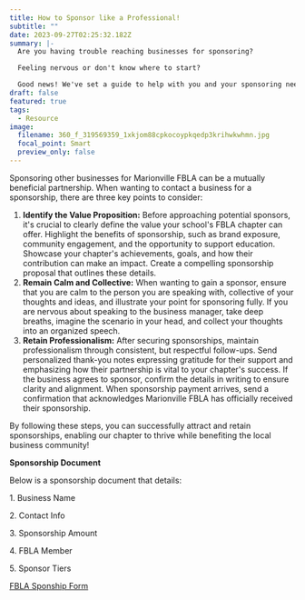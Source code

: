 ```yaml
---
title: How to Sponsor like a Professional!
subtitle: ""
date: 2023-09-27T02:25:32.182Z
summary: |-
  Are you h﻿aving trouble reaching businesses for sponsoring?

  F﻿eeling nervous or don't know where to start?

  G﻿ood news! We've set a guide to help with you and your sponsoring needs!
draft: false
featured: true
tags:
  - Resource
image:
  filename: 360_f_319569359_1xkjom88cpkocoypkqedp3krihwkwhmn.jpg
  focal_point: Smart
  preview_only: false
---
```

Sponsoring other businesses for Marionville FBLA can be a mutually beneficial partnership. When wanting to contact a business for a sponsorship, there are three key points to consider:

1. **Identify the Value Proposition:** Before approaching potential sponsors, it's crucial to clearly define the value your school's FBLA chapter can offer. Highlight the benefits of sponsorship, such as brand exposure, community engagement, and the opportunity to support education. Showcase your chapter's achievements, goals, and how their contribution can make an impact. Create a compelling sponsorship proposal that outlines these details.
2. **Remain Calm and Collective:** When wanting to gain a sponsor, ensure that you are calm to the person you are speaking with, collective of your thoughts and ideas, and illustrate your point for sponsoring fully. If you are nervous about speaking to the business manager, take deep breaths, imagine the scenario in your head, and collect your thoughts into an organized speech.
3. **Retain Professionalism:** After securing sponsorships, maintain professionalism through consistent, but respectful follow-ups. Send personalized thank-you notes expressing gratitude for their support and emphasizing how their partnership is vital to your chapter's success. If the business agrees to sponsor, confirm the details in writing to ensure clarity and alignment. When sponsorship payment arrives, send a confirmation that acknowledges Marionville FBLA has officially received their sponsorship.

By following these steps, you can successfully attract and retain sponsorships, enabling our chapter to thrive while benefiting the local business community!



**Sponsorship Document**

Be﻿low is a sponsorship document that details:

1﻿. Business Name

2﻿. Contact Info

3﻿. Sponsorship Amount

4﻿. FBLA Member

5﻿. Sponsor Tiers



[F﻿BLA Sponship Form](https://drive.google.com/file/d/1WYqxNKTrkYN5t8t6rakCwGswKH4qJx8x/view?usp=sharing)